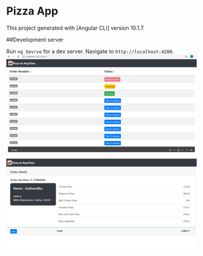 # Pizza App

This project generated with [Angular CLI] version 10.1.7.

##Development server

Run `ng Sevrve` for a dev server. Navigate to `http://localhost:4200`.
![1st page ScreenShot](https://github.com/rksenapati/pizza_app/blob/main/src/assets/screen1.PNG)

![2st page ScreenShot](https://github.com/rksenapati/pizza_app/blob/main/src/assets/screen2.PNG)